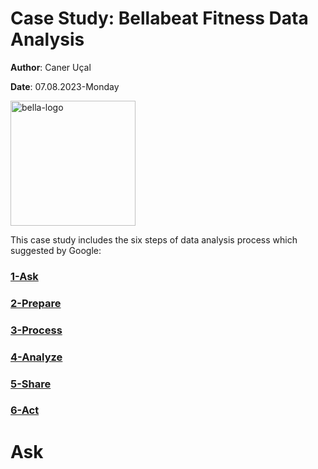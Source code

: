 # Case Study: Bellabeat Fitness Data Analysis
**Author**: Caner Uçal

**Date**: 07.08.2023-Monday

<img src="https://play-lh.googleusercontent.com/1DEgw7f-f8Dtp7r0lZ3qn7FfsNb_zYGWVkrAdf5ht8eDFEnRi1HX5Qk-NRTJ9cwbzUg" width="200" alt="bella-logo">

This case study includes the six steps of data analysis process which suggested by Google:

### [1-Ask](#ask)

### [2-Prepare](#prepare)

### [3-Process](#process)

### [4-Analyze](#analyze)

### [5-Share](#share)

### [6-Act](#act)

# Ask
